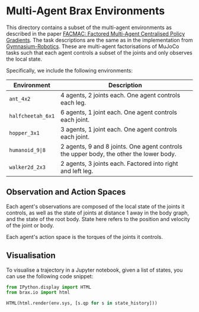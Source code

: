 # Multi-Agent Brax Environments
This directory contains a subset of the multi-agent environments as described in the paper
[FACMAC: Factored Multi-Agent Centralised Policy Gradients](https://arxiv.org/abs/2003.06709).
The task descriptions are the same as in the implementation from [Gymnasium-Robotics](https://robotics.farama.org/envs/MaMuJoCo/).
These are multi-agent factorisations of MuJoCo tasks such that each agent controls a subset of the joints
and only observes the local state. 

Specifically, we include the following environments:

| Environment | Description |
| ----------- | ------------ | 
| `ant_4x2` | 4 agents, 2 joints each. One agent controls each leg. |
| `halfcheetah_6x1` | 6 agents, 1 joint each. One agent controls each joint. |
| `hopper_3x1` | 3 agents, 1 joint each. One agent controls each joint. |
| `humanoid_9\|8` | 2 agents, 9 and 8 joints. One agent controls the upper body, the other the lower body. |
| `walker2d_2x3` | 2 agents, 3 joints each. Factored into right and left leg. |

## Observation and Action Spaces
Each agent's observations are composed of the local state of the joints it controls, as well as the state of joints at distance 1 away in the body graph, and the state of the root body. State here refers to the position and velocity of the joint or body. 

Each agent's action space is the torques of the joints it controls.


## Visualisation
To visualise a trajectory in a Jupyter notebook, given a list of states, you can use the following code snippet:
```python
from IPython.display import HTML
from brax.io import html

HTML(html.render(env.sys, [s.qp for s in state_history]))
```